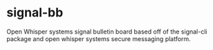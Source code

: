 # signal-bb
Open Whisper systems signal bulletin board based off of the signal-cli package and open whisper systems secure messaging platform.  
